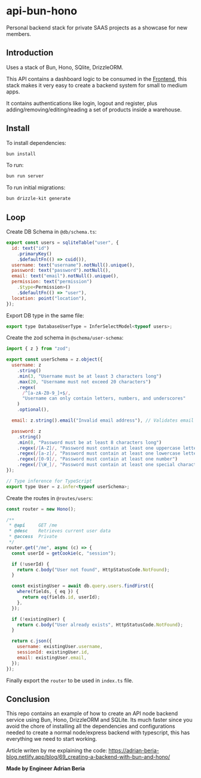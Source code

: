 # api-bun-hono

Personal backend stack for private SAAS projects as a showcase for new members.

## Introduction

Uses a stack of Bun, Hono, SQlite, DrizzleORM.

This API contains a dashboard logic to be consumed in the [Frontend](https://github.com/Radinax/admin-dashboard-web), this stack makes it very easy to create a backend system for small to medium apps.

It contains authentications like login, logout and register, plus adding/removing/editing/reading a set of products inside a warehouse.

## Install

To install dependencies:

```bash
bun install
```

To run:

```bash
bun run server
```

To run initial migrations:

```bash
bun drizzle-kit generate
```

## Loop

Create DB Schema in `@db/schema.ts`:

```javascript
export const users = sqliteTable("user", {
  id: text("id")
    .primaryKey()
    .$defaultFn(() => cuid()),
  username: text("username").notNull().unique(),
  password: text("password").notNull(),
  email: text("email").notNull().unique(),
  permission: text("permission")
    .$type<Permission>()
    .$defaultFn(() => "user"),
  location: point("location"),
});
```

Export DB type in the same file:

```javascript
export type DatabaseUserType = InferSelectModel<typeof users>;
```

Create the zod schema in `@schema/user-schema`:

```javascript
import { z } from "zod";

export const userSchema = z.object({
  username: z
    .string()
    .min(3, "Username must be at least 3 characters long")
    .max(20, "Username must not exceed 20 characters")
    .regex(
      /^[a-zA-Z0-9_]+$/,
      "Username can only contain letters, numbers, and underscores"
    )
    .optional(),

  email: z.string().email("Invalid email address"), // Validates email format

  password: z
    .string()
    .min(8, "Password must be at least 8 characters long")
    .regex(/[A-Z]/, "Password must contain at least one uppercase letter")
    .regex(/[a-z]/, "Password must contain at least one lowercase letter")
    .regex(/[0-9]/, "Password must contain at least one number")
    .regex(/[\W_]/, "Password must contain at least one special character"),
});

// Type inference for TypeScript
export type User = z.infer<typeof userSchema>;
```

Create the routes in `@routes/users`:

```javascript
const router = new Hono();

/**
 * @api     GET /me
 * @desc    Retrieves current user data
 * @access  Private
 */
router.get("/me", async (c) => {
  const userId = getCookie(c, "session");

  if (!userId) {
    return c.body("User not found", HttpStatusCode.NotFound);
  }

  const existingUser = await db.query.users.findFirst({
    where(fields, { eq }) {
      return eq(fields.id, userId);
    },
  });

  if (!existingUser) {
    return c.body("User already exists", HttpStatusCode.NotFound);
  }

  return c.json({
    username: existingUser.username,
    sessionId: existingUser.id,
    email: existingUser.email,
  });
});
```

Finally export the `router` to be used in `index.ts` file.

## Conclusion

This repo contains an example of how to create an API node backend service using Bun, Hono, DrizzleORM and SQLite. Its much faster since you avoid the chore of installing all the dependencies and configurations needed to create a normal node/express backend with typescript, this has everything we need to start working.

Article writen by me explaining the code: https://adrian-beria-blog.netlify.app/blog/69_creating-a-backend-with-bun-and-hono/

**Made by Engineer Adrian Beria**
